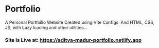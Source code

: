 # Portfolio

A Personal Portfoilio Website Created using Vite Configs. And HTML, CSS, JS, with Lazy loading and other utilities...

### Site is Live at:  https://aditya-madur-portfolio.netlify.app
